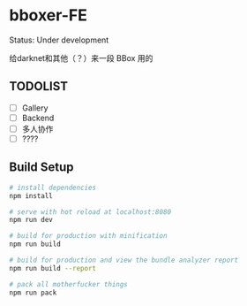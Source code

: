 # bboxer-FE
Status: Under development

给darknet和其他（？）来一段 BBox 用的


## TODOLIST

* [ ] Gallery
* [ ] Backend
* [ ] 多人协作
* [ ] ????

## Build Setup

``` bash
# install dependencies
npm install

# serve with hot reload at localhost:8080
npm run dev

# build for production with minification
npm run build

# build for production and view the bundle analyzer report
npm run build --report

# pack all motherfucker things
npm run pack
```

